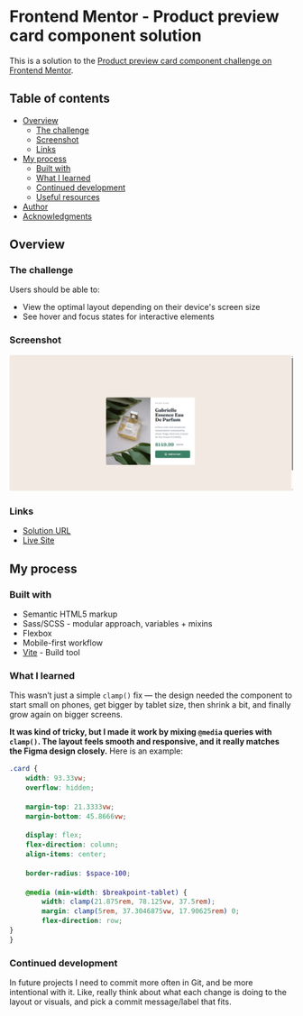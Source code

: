 # Frontend Mentor - Product preview card component solution

This is a solution to the [Product preview card component challenge on Frontend Mentor](https://www.frontendmentor.io/challenges/product-preview-card-component-GO7UmttRfa).

## Table of contents

- [Overview](#overview)
  - [The challenge](#the-challenge)
  - [Screenshot](#screenshot)
  - [Links](#links)
- [My process](#my-process)
  - [Built with](#built-with)
  - [What I learned](#what-i-learned)
  - [Continued development](#continued-development)
  - [Useful resources](#useful-resources)
- [Author](#author)
- [Acknowledgments](#acknowledgments)

## Overview

### The challenge

Users should be able to:

- View the optimal layout depending on their device's screen size
- See hover and focus states for interactive elements

### Screenshot

![](./public/images/project%20screenshot.png)

### Links

- [Solution URL](https://your-solution-url.com)
- [Live Site](https://networksentinel.github.io/Frontend-Mentor-Challenge---product-preview-card-component/)

## My process

### Built with

- Semantic HTML5 markup
- Sass/SCSS - modular approach, variables + mixins
- Flexbox
- Mobile-first workflow
- [Vite](https://vite.dev/) - Build tool

### What I learned

This wasn’t just a simple `clamp()` fix — the design needed the component to start small on phones, get bigger by tablet size, then shrink a bit, and finally grow again on bigger screens. 

**It was kind of tricky, but I made it work by mixing `@media` queries with `clamp()`. The layout feels smooth and responsive, and it really matches the Figma design closely.**
Here is an example:

```scss
.card {
    width: 93.33vw;
    overflow: hidden;
    
    margin-top: 21.3333vw;
    margin-bottom: 45.8666vw;

    display: flex;
    flex-direction: column;
    align-items: center;

    border-radius: $space-100;

    @media (min-width: $breakpoint-tablet) {
        width: clamp(21.875rem, 78.125vw, 37.5rem);
        margin: clamp(5rem, 37.3046875vw, 17.90625rem) 0;
        flex-direction: row;       
}
}
```

### Continued development

In future projects I need to commit more often in Git, and be more intentional with it. Like, really think about what each change is doing to the layout or visuals, and pick a commit message/label that fits.